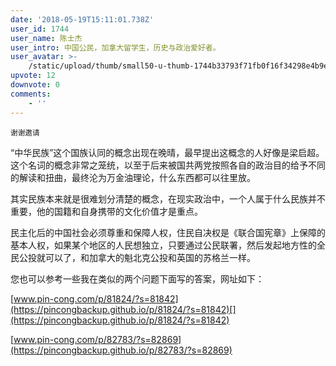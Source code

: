 ```yaml
---
date: '2018-05-19T15:11:01.738Z'
user_id: 1744
user_name: 陈士杰
user_intro: 中国公民，加拿大留学生，历史与政治爱好者。
user_avatar: >-
    /static/upload/thumb/small50-u-thumb-1744b33793f71fb0f16f34298e4b9ea5b3029c60d1bc.png
upvote: 12
downvote: 0
comments:
    - ''
---
```


<sub>谢谢邀请</sub>

“中华民族”这个国族认同的概念出现在晚晴，最早提出这概念的人好像是梁启超。这个名词的概念非常之笼统，以至于后来被国共两党按照各自的政治目的给予不同的解读和扭曲，最终沦为万金油理论，什么东西都可以往里放。

其实民族本来就是很难划分清楚的概念，在现实政治中，一个人属于什么民族并不重要，他的国籍和自身携带的文化价值才是重点。

民主化后的中国社会必须尊重和保障人权，住民自决权是《联合国宪章》上保障的基本人权，如果某个地区的人民想独立，只要通过公民联署，然后发起地方性的全民公投就可以了，和加拿大的魁北克公投和英国的苏格兰一样。

您也可以参考一些我在类似的两个问题下面写的答案，网址如下：

[www.pin-cong.com/p/81824/?s=81842](https://pincongbackup.github.io/p/81824/?s=81842)[](https://pincongbackup.github.io/p/81824/?s=81842)

[www.pin-cong.com/p/82783/?s=82869](https://pincongbackup.github.io/p/82783/?s=82869)
